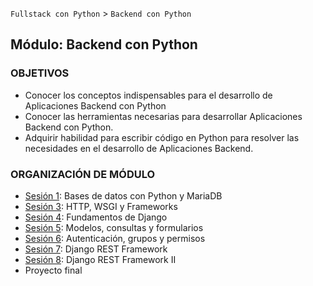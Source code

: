 `Fullstack con Python` > `Backend con Python`

## Módulo: Backend con Python

### OBJETIVOS
 - Conocer los conceptos indispensables para el desarrollo de Aplicaciones Backend con Python
 - Conocer las herramientas necesarias para desarrollar Aplicaciones Backend con Python.
 - Adquirir habilidad para escribir código en Python para resolver las necesidades en el desarrollo de Aplicaciones Backend.

### ORGANIZACIÓN DE MÓDULO

 - [Sesión 1](Sesion-01): Bases de datos con Python y MariaDB
 - [Sesión 3](Sesion-03): HTTP, WSGI y Frameworks
 - [Sesión 4](Sesion-04): Fundamentos de Django
 - [Sesión 5](Sesion-05): Modelos, consultas y formularios
 - [Sesión 6](Sesion-06): Autenticación, grupos y permisos
 - [Sesión 7](Sesion-07): Django REST Framework
 - [Sesión 8](Sesion-08): Django REST Framework II
 - Proyecto final
